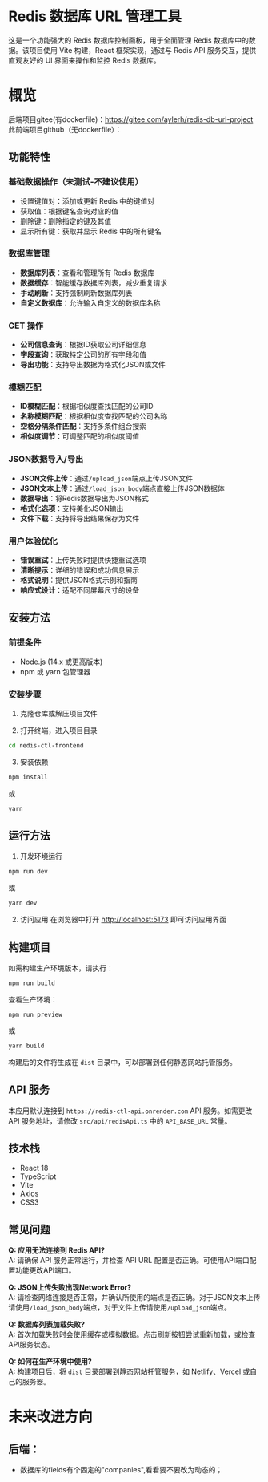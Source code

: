 # Redis 数据库 URL 管理工具

这是一个功能强大的 Redis 数据库控制面板，用于全面管理 Redis 数据库中的数据。该项目使用 Vite 构建，React 框架实现，通过与 Redis API 服务交互，提供直观友好的 UI 界面来操作和监控 Redis 数据库。
# 概览
后端项目gitee(有dockerfile)：https://gitee.com/aylerh/redis-db-url-project
此前端项目github（无dockerfile）：

## 功能特性

### 基础数据操作（未测试-不建议使用）
- 设置键值对：添加或更新 Redis 中的键值对
- 获取值：根据键名查询对应的值
- 删除键：删除指定的键及其值
- 显示所有键：获取并显示 Redis 中的所有键名

### 数据库管理
- **数据库列表**：查看和管理所有 Redis 数据库
- **数据缓存**：智能缓存数据库列表，减少重复请求
- **手动刷新**：支持强制刷新数据库列表
- **自定义数据库**：允许输入自定义的数据库名称

### GET 操作
- **公司信息查询**：根据ID获取公司详细信息
- **字段查询**：获取特定公司的所有字段和值
- **导出功能**：支持导出数据为格式化JSON或文件

### 模糊匹配
- **ID模糊匹配**：根据相似度查找匹配的公司ID
- **名称模糊匹配**：根据相似度查找匹配的公司名称
- **空格分隔条件匹配**：支持多条件组合搜索
- **相似度调节**：可调整匹配的相似度阈值

### JSON数据导入/导出
- **JSON文件上传**：通过`/upload_json`端点上传JSON文件
- **JSON文本上传**：通过`/load_json_body`端点直接上传JSON数据体
- **数据导出**：将Redis数据导出为JSON格式
- **格式化选项**：支持美化JSON输出
- **文件下载**：支持将导出结果保存为文件

### 用户体验优化
- **错误重试**：上传失败时提供快捷重试选项
- **清晰提示**：详细的错误和成功信息展示
- **格式说明**：提供JSON格式示例和指南
- **响应式设计**：适配不同屏幕尺寸的设备

## 安装方法

### 前提条件

- Node.js (14.x 或更高版本)
- npm 或 yarn 包管理器

### 安装步骤

1. 克隆仓库或解压项目文件

2. 打开终端，进入项目目录
```bash
cd redis-ctl-frontend
```

3. 安装依赖
```bash
npm install
```
或
```bash
yarn
```

## 运行方法

1. 开发环境运行
```bash
npm run dev
```
或
```bash
yarn dev
```

2. 访问应用
在浏览器中打开 [http://localhost:5173](http://localhost:5173) 即可访问应用界面

## 构建项目

如需构建生产环境版本，请执行：

```bash
npm run build
```
查看生产环境：
```
npm run preview
```

或
```bash
yarn build
```

构建后的文件将生成在 `dist` 目录中，可以部署到任何静态网站托管服务。

## API 服务

本应用默认连接到 `https://redis-ctl-api.onrender.com` API 服务。如需更改 API 服务地址，请修改 `src/api/redisApi.ts` 中的 `API_BASE_URL` 常量。

## 技术栈

- React 18
- TypeScript
- Vite
- Axios
- CSS3

## 常见问题

**Q: 应用无法连接到 Redis API?**  
A: 请确保 API 服务正常运行，并检查 API URL 配置是否正确。可使用API端口配置功能更改API端口。

**Q: JSON上传失败出现Network Error?**  
A: 请检查网络连接是否正常，并确认所使用的端点是否正确。对于JSON文本上传请使用`/load_json_body`端点，对于文件上传请使用`/upload_json`端点。

**Q: 数据库列表加载失败?**  
A: 首次加载失败时会使用缓存或模拟数据。点击刷新按钮尝试重新加载，或检查API服务状态。

**Q: 如何在生产环境中使用?**  
A: 构建项目后，将 `dist` 目录部署到静态网站托管服务，如 Netlify、Vercel 或自己的服务器。

# 未来改进方向
## 后端：
- 数据库的fields有个固定的"companies",看看要不要改为动态的；
